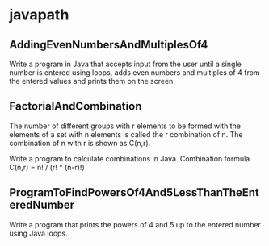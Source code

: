 # javapath

## AddingEvenNumbersAndMultiplesOf4

Write a program in Java that accepts input from the user until a single number is entered using loops, adds even numbers and multiples of 4 from the entered values and prints them on the screen.

## FactorialAndCombination

The number of different groups with r elements to be formed with the elements of a set with n elements is called the r combination of n. The combination of n with r is shown as C(n,r).

Write a program to calculate combinations in Java.
Combination formula
C(n,r) = n! / (r! * (n-r)!)

## ProgramToFindPowersOf4And5LessThanTheEnteredNumber
Write a program that prints the powers of 4 and 5 up to the entered number using Java loops.
